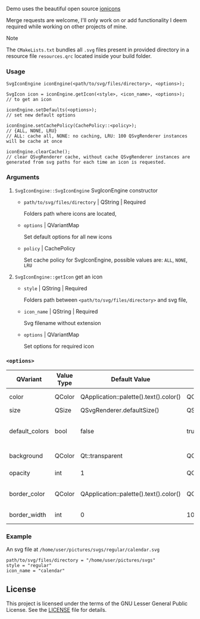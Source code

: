 Demo uses the beautiful open source [ionicons](https://ionic.io/ionicons)

Merge requests are welcome, I'll only work on or add functionality I deem required while working on other projects of mine.

> [!NOTE]
> The `CMakeLists.txt` bundles all `.svg` files present in provided directory in a resource file `resources.qrc` located inside your build folder.

### Usage
```
SvgIconEngine iconEngine(<path/to/svg/files/directory>, <options>);

SvgIcon icon = iconEngine.getIcon(<style>, <icon_name>, <options>);
// to get an icon

iconEngine.setDefaults(<options>);
// set new default options

iconEngine.setCachePolicy(CachePolicy::<policy>);
// {ALL, NONE, LRU}
// ALL: cache all, NONE: no caching, LRU: 100 QSvgRenderer instances will be cache at once

iconEngine.clearCache();
// clear QSvgRenderer cache, without cache QSvgRenderer instances are generated from svg paths for each time an icon is requested.
```

### Arguments
1. `SvgIconEngine::SvgIconEngine` SvgIconEngine constructor
	  - `path/to/svg/files/directory` | QString | Required

    	Folders path where icons are located,

    - `options` | QVariantMap

    	Set default options for all new icons

    - `policy` | CachePolicy

    	Set cache policy for SvgIconEngine, possible values are: `ALL`, `NONE`, `LRU`

2. `SvgIconEngine::getIcon` get an icon
	  - `style` | QString | Required

    	Folders path between `<path/to/svg/files/directory>` and svg file,

    - `icon_name` | QString | Required

    	Svg filename without extension

    - `options` | QVariantMap

   		Set options for required icon

### `<options>`
| QVariant       | Value Type | Default Value                          | Ex. Value         | Use |
| -------------- | ---------- | -------------------------------------- | ----------------- | --- |
| color          | QColor     | QApplication::palette().text().color() | QColor(Qt::red)   | Color used to fill icon |
| size           | QSize      | QSvgRenderer.defaultSize()             | QSize(64, 64)     | Icon size |
| default_colors | bool       | false                                  | true/false        | If icon colors remain as in svg file |
| background     | QColor     | Qt::transparent                        | QColor(Qt::red)   | Background fill for icons |
| opacity        | int        | 1                                      | QColor(Qt::red)   | Icon opacity |
| border_color   | QColor     | QApplication::palette().text().color() | QColor(Qt::black) | Color for border around icon |
| border_width   | int	      | 0                                      | 10                | Border width |

### Example
An svg file at `/home/user/pictures/svgs/regular/calendar.svg`

```
path/to/svg/files/directory = "/home/user/pictures/svgs"
style = "regular"
icon_name = "calendar"
```


## License

This project is licensed under the terms of the GNU Lesser General Public License. See the [LICENSE](./LICENSE) file for details.
